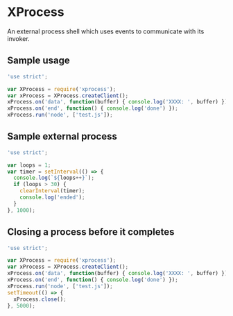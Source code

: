 # XProcess

An external process shell which uses events to communicate with its invoker.

## Sample usage

```javascript
'use strict';

var XProcess = require('xprocess');
var xProcess = XProcess.createClient();
xProcess.on('data', function(buffer) { console.log('XXXX: ', buffer) });
xProcess.on('end', function() { console.log('done') });
xProcess.run('node', ['test.js']);
```

## Sample external process

```javascript
'use strict';

var loops = 1;
var timer = setInterval(() => {
  console.log(`${loops++}`);
  if (loops > 30) {
    clearInterval(timer);
    console.log('ended');
  }
}, 1000);
```

## Closing a process before it completes

```javascript
'use strict';

var XProcess = require('xprocess');
var xProcess = XProcess.createClient();
xProcess.on('data', function(buffer) { console.log('XXXX: ', buffer) });
xProcess.on('end', function() { console.log('done') });
xProcess.run('node', ['test.js']);
setTimeout(() => {
  xProcess.close();
}, 5000);
```

